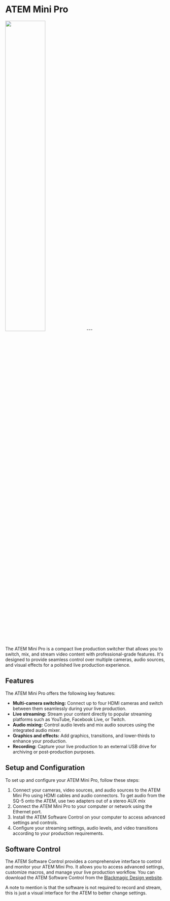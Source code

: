 # ATEM Mini Pro
<img src = "atem_mini_pro.png" width="50%" height = "50%">
---

The ATEM Mini Pro is a compact live production switcher that allows you to switch, mix, and stream video content with professional-grade features. It's designed to provide seamless control over multiple cameras, audio sources, and visual effects for a polished live production experience.

## Features
The ATEM Mini Pro offers the following key features:

- **Multi-camera switching:** Connect up to four HDMI cameras and switch between them seamlessly during your live production.
- **Live streaming:** Stream your content directly to popular streaming platforms such as YouTube, Facebook Live, or Twitch.
- **Audio mixing:** Control audio levels and mix audio sources using the integrated audio mixer.
- **Graphics and effects:** Add graphics, transitions, and lower-thirds to enhance your production.
- **Recording:** Capture your live production to an external USB drive for archiving or post-production purposes.

## Setup and Configuration
To set up and configure your ATEM Mini Pro, follow these steps:

1. Connect your cameras, video sources, and audio sources to the ATEM Mini Pro using HDMI cables and audio connectors. To get audio from the SQ-5 onto the ATEM, use two adapters out of a stereo AUX mix
2. Connect the ATEM Mini Pro to your computer or network using the Ethernet port.
3. Install the ATEM Software Control on your computer to access advanced settings and controls.
4. Configure your streaming settings, audio levels, and video transitions according to your production requirements.


## Software Control
The ATEM Software Control provides a comprehensive interface to control and monitor your ATEM Mini Pro. It allows you to access advanced settings, customize macros, and manage your live production workflow. You can download the ATEM Software Control from the [Blackmagic Design website](https://www.blackmagicdesign.com).

A note to mention is that the software is not required to record and stream, this is just a visual interface for the ATEM to better change settings. 

